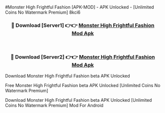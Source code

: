 #Monster High Frightful Fashion [APK-MOD] - APK Unlocked - [Unlimited Coins No Watermark Premium] 8kci6



<div align="center">

<h3>🔴 Download [Server1] 👉👉 <a href="https://momento.my/?title=Monster_High_Frightful_Fashion">Monster High Frightful Fashion Mod Apk</a></h3><br>

<h3>🔴 Download [Server2] 👉👉 <a href="https://momento.my/?title=Monster_High_Frightful_Fashion">Monster High Frightful Fashion Mod Apk</a></h3>
</div>



Download Monster High Frightful Fashion beta APK Unlocked

Free Monster High Frightful Fashion beta APK Unlocked [Unlimited Coins No Watermark Premium]

Download Monster High Frightful Fashion beta APK Unlocked [Unlimited Coins No Watermark Premium] Mod For Android
